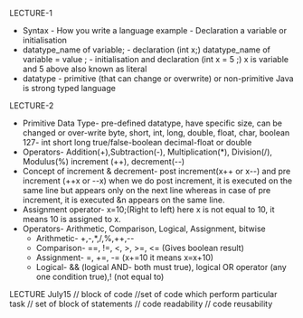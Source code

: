 LECTURE-1
* Syntax - How you write a language example - Declaration a variable or initialisation
* datatype_name of variable; - declaration (int x;)
  datatype_name of variable = value ; - initialisation and declaration (int x = 5 ;)
  x is variable and 5 above also known as literal
* datatype - primitive (that can change or overwrite) or non-primitive
Java is strong typed language

LECTURE-2
* Primitive Data Type- 
 pre-defined datatype, have specific size, can be changed or over-write
 byte, short, int, long, double, float, char,  boolean
 127- int short long 
 true/false-boolean
 decimal-float or double
* Operators-
 Addition(+),Subtraction(-), Multiplication(*), Division(/), Modulus(%)
 increment (++), decrement(--)
* Concept of increment & decrement-
  post increment(x++ or x--) and pre increment (++x or --x)
  when we do post increment, it is executed on the same line but appears only
  on the next line whereas in case of pre increment, it is executed &n appears
  on the same line.
* Assignment operator-
  x=10;(Right to left) here x is not equal to 10, it means 10 is assigned to x.
* Operators- Arithmetic, Comparison, Logical, Assignment, bitwise
  * Arithmetic- +,-,*,/,%,++,--
  * Comparison- ==, !=, <, >, >=, <= (Gives boolean result)
  * Assignment- =, +=, -= (x+=10 it means x=x+10)
  * Logical- && (logical AND- both must true), logical OR operator (any one condition true),! (not equal to)
  
LECTURE July15
// block of code
//set of code which perform particular task
// set of block of statements
// code readability
// code reusability

